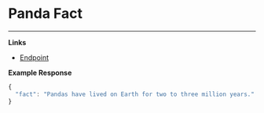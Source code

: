 # Panda Fact
---------------------------------------

__Links__
* [Endpoint](https://some-random-api.ml/facts/panda)

__Example Response__ 
```js
{
  "fact": "Pandas have lived on Earth for two to three million years."
}
```